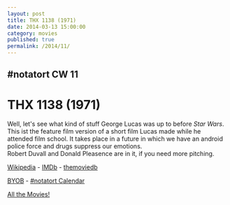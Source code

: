 ```yaml
---
layout: post
title: THX 1138 (1971)
date: 2014-03-13 15:00:00
category: movies
published: true
permalink: /2014/11/
---
```


## \#notatort CW 11

# THX 1138 \(1971\)

Well, let's see what kind of stuff George Lucas was up to before *Star Wars*. This ist the feature film version of a short film Lucas made while he attended film school.  It takes place in a future in which we have an android police force and drugs suppress our emotions.  
Robert Duvall and Donald Pleasence are in it, if you need more pitching.

[Wikipedia](http://en.wikipedia.org/wiki/THX_1138) - [IMDb](http://www.imdb.com/title/tt0066434/?ref_=fn_al_tt_1) - [themoviedb](http://www.themoviedb.org/movie/636-thx-1138)

<a href="http://en.wikipedia.org/wiki/BYOB_(beverage)">BYOB</a> - <a href="webcal://p09-calendarws.icloud.com/ca/subscribe/1/njhFKcFiNF5cQxQ-plsJccGfbuvf1pXvgKeMqimgE4ZFRgZps-DrReteg83YbLJaRhjuvwVD1DJ3eqmzmueLudNx8k_GF1p4khyUtrXpRxo">#notatort Calendar</a>

[All the Movies!](http://notatort.com/allthemovies/)

<!--include jquery & backstretch-->

<script type="text/javascript" src="https://ajax.googleapis.com/ajax/libs/jquery/1.7.2/jquery.min.js"></script>

<script type="text/javascript" src="http://notatort.com/jquery.backstretch.min.js"></script>

<script type="text/javascript">

$(function(){

     $(window).resize(function(){
     
         if($(this).width() >= 767){
         
             $.backstretch("http://notatort.com/bg1411.jpg", {speed: 150});
             
         }
         
      })
      
      .resize();//trigger resize on page load
      
});

</script>